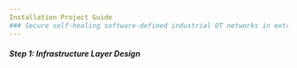 ```yaml
---
Installation Project Guide
### Secure self-healing software-defined industrial OT networks in extreme environments 
---
```




##### Step 1: Infrastructure Layer Design

